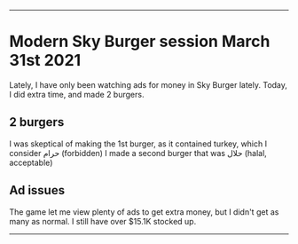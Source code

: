 
***

# Modern Sky Burger session March 31st 2021

Lately, I have only been watching ads for money in Sky Burger lately. Today, I did extra time, and made 2 burgers.

## 2 burgers

I was skeptical of making the 1st burger, as it contained turkey, which I consider حرام (forbidden) I made a second burger that was حلال (halal, acceptable)

## Ad issues

The game let me view plenty of ads to get extra money, but I didn't get as many as normal. I still have over $15.1K stocked up.

***
